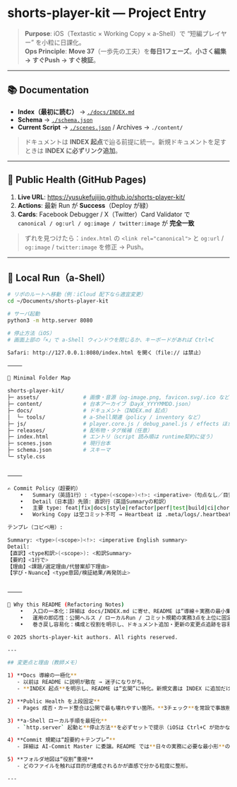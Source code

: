 # shorts-player-kit — Project Entry

> **Purpose**: iOS（Textastic × Working Copy × a-Shell）で “短編プレイヤー” を小粒に日課化。  
> **Ops Principle**: **Move 37**（一歩先の工夫）を**毎日1フェーズ**。**小さく編集 → すぐPush → すぐ検証**。

---

## 📚 Documentation
- **Index（最初に読む）** → [`./docs/INDEX.md`](./docs/INDEX.md)
- **Schema** → [`./schema.json`](./schema.json)  
- **Current Script** → [`./scenes.json`](./scenes.json) / Archives → `./content/`

> ドキュメントは **INDEX 起点**で辿る前提に統一。新規ドキュメントを足すときは **INDEX に必ずリンク追加**。

---

## 🔎 Public Health (GitHub Pages)
1. **Live URL**: https://yusukefujiijp.github.io/shorts-player-kit/  
2. **Actions**: 最新 Run が **Success**（Deploy が緑）  
3. **Cards**: Facebook Debugger / X（Twitter）Card Validator で  
   `canonical / og:url / og:image / twitter:image` が **完全一致**

> ずれを見つけたら：`index.html` の `<link rel="canonical">` と `og:url` / `og:image` / `twitter:image` を修正 → Push。

---

## 🧪 Local Run（a-Shell）
```bash
# リポのルートへ移動（例：iCloud 配下なら適宜変更）
cd ~/Documents/shorts-player-kit

# サーバ起動
python3 -m http.server 8080

# 停止方法（iOS）
# 画面上部の「×」で a-Shell ウィンドウを閉じるか、キーボードがあれば Ctrl+C

Safari: http://127.0.0.1:8080/index.html を開く（file:// は禁止）

⸻

🧭 Minimal Folder Map

shorts-player-kit/
├─ assets/              # 画像・音源（og-image.png, favicon.svg/.ico など）
├─ content/             # 台本アーカイブ（DayX_YYYYMMDD.json）
├─ docs/                # ドキュメント（INDEX.md 起点）
│  └─ tools/            # a-Shell関連（policy / inventory など）
├─ js/                  # player.core.js / debug_panel.js / effects ほか
├─ releases/            # 配布物・タグ候補（任意）
├─ index.html           # エントリ（script 読み順は runtime契約に従う）
├─ scenes.json          # 現行台本
├─ schema.json          # スキーマ
└─ style.css


⸻

✍️ Commit Policy（超要約）
	•	Summary（英語1行）: <type>(<scope>)<!>: <imperative>（句点なし／目安≤50字／上限72字）
	•	Detail（日本語）先頭: 直訳行（英語Summaryの和訳）
	•	主要 type: feat|fix|docs|style|refactor|perf|test|build|ci|chore|revert|deps
	•	Working Copy は空コミット不可 → Heartbeat は .meta/logs/.heartbeat.log に追記して差分を作る

テンプレ（コピペ用）:

Summary: <type>(<scope>)<!>: <imperative English summary>
Detail:
【直訳】<type和訳>(<scope>): <和訳Summary>
【要約】<1行で>
【理由】<課題/選定理由/代替案却下理由>
【学び・Nuance】<type意図/検証結果/再発防止>


⸻

🧩 Why this README (Refactoring Notes)
	•	入口の一本化：詳細は docs/INDEX.md に寄せ、README は“導線＋実務の最小集合”だけに限定。
	•	運用の即応性：公開ヘルス / ローカルRun / コミット規範の実務3点を上位に固定表示。
	•	巻き戻し容易化：構成と役割を明示し、ドキュメント追加・更新の変更点追跡を容易に。

© 2025 shorts-player-kit authors. All rights reserved.

---

## 変更点と理由（教師メモ）

1) **Docs 導線の一極化**  
   - 以前は README に説明が散在 → 迷子になりがち。  
   - **INDEX 起点**を明示し、README は“玄関”に特化。新規文書は INDEX に追加だけで迷子ゼロ。

2) **Public Health を上段固定**  
   - Pages 成否・カード整合は公開で最も壊れやすい箇所。**3チェック**を常設で事故削減。

3) **a-Shell ローカル手順を最短化**  
   - `http.server` 起動と**停止方法**を必ずセットで提示（iOSは Ctrl+C が効かない環境あり）。

4) **Commit 規範は“超要約＋テンプレ”**  
   - 詳細は AI-Commit Master に委譲。README では**日々の実務に必要な最小形**のみ。

5) **フォルダ地図は“役割”重視**  
   - どのファイルを触れば目的が達成されるかが直感で分かる粒度に整形。

---
